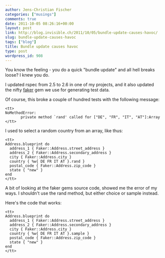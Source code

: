 ```yaml
---
author: Jens-Christian Fischer
categories: ["musings"]
comments: true
date: 2011-10-05 08:26:16+00:00
layout: post
link: http://blog.invisible.ch/2011/10/05/bundle-update-causes-havoc/
slug: bundle-update-causes-havoc
tags: ["blog"]
title: Bundle update causes havoc
type: post
wordpress_id: 908
---
```


You know the feeling - you do a quick "bundle update" and all hell breaks loose? I knew you do.

I updated rspec from 2.5 to 2.6 in one of my projects, and it also updated the nifty [faker](http://faker.rubyforge.org/) gem we use for generating test data.

Of course, this broke a couple of hundred tests with the following message:


    
    <tt>
    NoMethodError:
           private method `rand' called for ["DE", "FR", "IT", "AT"]:Array
    </tt>



I used to select a random country from an array, like thus:


    
    <tt>
    Address.blueprint do
      address_1 { Faker::Address.street_address }
      address_2 { Faker::Address.secondary_address }
      city { Faker::Address.city }
      country { %w{ DE FR IT AT }.rand }
      postal_code { Faker::Address.zip_code }
      state { "new" }
    end
    </tt>



A bit of looking at the faker gems source code, showed me the error of my ways. I shouldn't use the rand method, but either choice or sample instead.

Here's the code that works:


    
    <tt>
    Address.blueprint do
      address_1 { Faker::Address.street_address }
      address_2 { Faker::Address.secondary_address }
      city { Faker::Address.city }
      country { %w{ DE FR IT AT }.sample }
      postal_code { Faker::Address.zip_code }
      state { "new" }
    end
    </tt>




